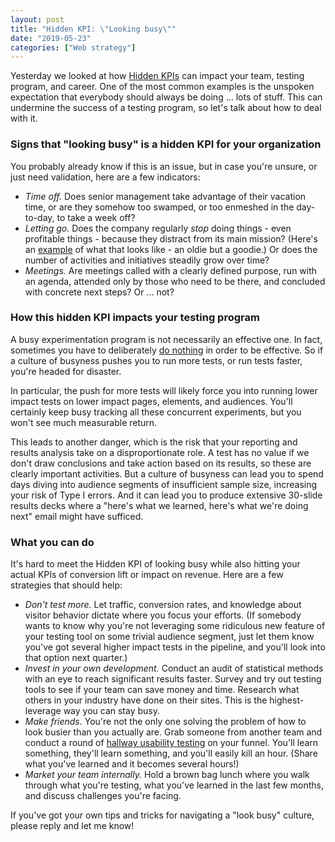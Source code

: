 ```yaml
---
layout: post
title: "Hidden KPI: \"Looking busy\""
date: "2019-05-23"
categories: ["Web strategy"]
---
```


Yesterday we looked at how [Hidden KPIs](https://briandavidhall.com/on-the-phenomenon-of-hidden-kpis/) can impact your team, testing program, and career. One of the most common examples is the unspoken expectation that everybody should always be doing ... lots of stuff. This can undermine the success of a testing program, so let's talk about how to deal with it.

### Signs that "looking busy" is a hidden KPI for your organization

You probably already know if this is an issue, but in case you're unsure, or just need validation, here are a few indicators:

- _Time off._ Does senior management take advantage of their vacation time, or are they somehow too swamped, or too enmeshed in the day-to-day, to take a week off?
- _Letting go._ Does the company regularly _stop_ doing things - even profitable things - because they distract from its main mission? (Here's an [example](https://www.nytimes.com/1997/02/26/business/kimberly-clark-plans-split-of-stock-and-sale-of-3-mills.html) of what that looks like - an oldie but a goodie.) Or does the number of activities and initiatives steadily grow over time?
- _Meetings._ Are meetings called with a clearly defined purpose, run with an agenda, attended only by those who need to be there, and concluded with concrete next steps? Or ... not?

### How this hidden KPI impacts your testing program

A busy experimentation program is not necessarily an effective one. In fact, sometimes you have to deliberately [do nothing](https://briandavidhall.com/the-peeking-problem/) in order to be effective. So if a culture of busyness pushes you to run more tests, or run tests faster, you're headed for disaster.

In particular, the push for more tests will likely force you into running lower impact tests on lower impact pages, elements, and audiences. You'll certainly keep busy tracking all these concurrent experiments, but you won't see much measurable return.

This leads to another danger, which is the risk that your reporting and results analysis take on a disproportionate role. A test has no value if we don't draw conclusions and take action based on its results, so these are clearly important activities. But a culture of busyness can lead you to spend days diving into audience segments of insufficient sample size, increasing your risk of Type I errors. And it can lead you to produce extensive 30-slide results decks where a "here's what we learned, here's what we're doing next" email might have sufficed.

### What you can do

It's hard to meet the Hidden KPI of looking busy while also hitting your actual KPIs of conversion lift or impact on revenue. Here are a few strategies that should help:

- _Don't test more._ Let traffic, conversion rates, and knowledge about visitor behavior dictate where you focus your efforts. (If somebody wants to know why you're not leveraging some ridiculous new feature of your testing tool on some trivial audience segment, just let them know you've got several higher impact tests in the pipeline, and you'll look into that option next quarter.)
- _Invest in your own development._ Conduct an audit of statistical methods with an eye to reach significant results faster. Survey and try out testing tools to see if your team can save money and time. Research what others in your industry have done on their sites. This is the highest-leverage way you can stay busy.
- _Make friends._ You're not the only one solving the problem of how to look busier than you actually are. Grab someone from another team and conduct a round of [hallway usability testing](https://en.wikipedia.org/wiki/Usability_testing#Hallway_testing) on your funnel. You'll learn something, they'll learn something, and you'll easily kill an hour. (Share what you've learned and it becomes several hours!)
- _Market your team internally._ Hold a brown bag lunch where you walk through what you're testing, what you've learned in the last few months, and discuss challenges you're facing.

If you've got your own tips and tricks for navigating a "look busy" culture, please reply and let me know!
